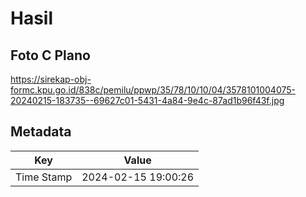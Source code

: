 # Hasil

## Foto C Plano

https://sirekap-obj-formc.kpu.go.id/838c/pemilu/ppwp/35/78/10/10/04/3578101004075-20240215-183735--69627c01-5431-4a84-9e4c-87ad1b96f43f.jpg


## Metadata

| Key        | Value               |
| ---------- | ------------------- |
| Time Stamp | 2024-02-15 19:00:26 |



